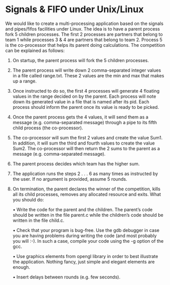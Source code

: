 # Signals & FIFO under Unix/Linux
We would like to create a multi-processing application based on the signals and pipes/fifos
facilities under Linux. The idea is to have a parent process fork 5 children processes. The
first 2 processes are partners that belong to team 1 while processes 3 & 4 are partners that
belong to team 2. Process 5 is the co-processor that helps its parent doing calculations.
The competition can be explained as follows:
1. On startup, the parent process will fork the 5 children processes.
2. The parent process will write down 2 comma-separated integer values in a file called
range.txt. These 2 values are the min and max that makes up a range.
3. Once instructed to do so, the first 4 processes will generate 4 floating values in the
range decided on by the parent. Each process will note down its generated value in
a file that is named after its pid. Each process should inform the parent once its
value is ready to be picked.
4. Once the parent process gets the 4 values, it will send them as a message (e.g.
comma-separated message) through a pipe to its fifth child process (the co-processor).
5. The co-processor will sum the first 2 values and create the value Sum1. In addition, it
will sum the third and fourth values to create the value Sum2. The co-processor will
then return the 2 sums to the parent as a message (e.g. comma-separated message).
6. The parent process decides which team has the higher sum.
7. The application runs the steps 2 . . . 6 as many times as instructed by the user. If
no argument is provided, assume 5 rounds.
8. On termination, the parent declares the winner of the competition, kills all its child
processes, removes any allocated resource and exits.
What you should do:

    • Write the code for the parent and the children. The parent’s code should be written
    in the file parent.c while the children’s code should be written in the file child.c.
    
    • Check that your program is bug-free. Use the gdb debugger in case you are having
    problems during writing the code (and most probably you will :-). In such a case,
    compile your code using the -g option of the gcc.
    
    • Use graphics elements from opengl library in order to best illustrate the application.
    Nothing fancy, just simple and elegant elements are enough.
    
    • Insert delays between rounds (e.g. few seconds).
